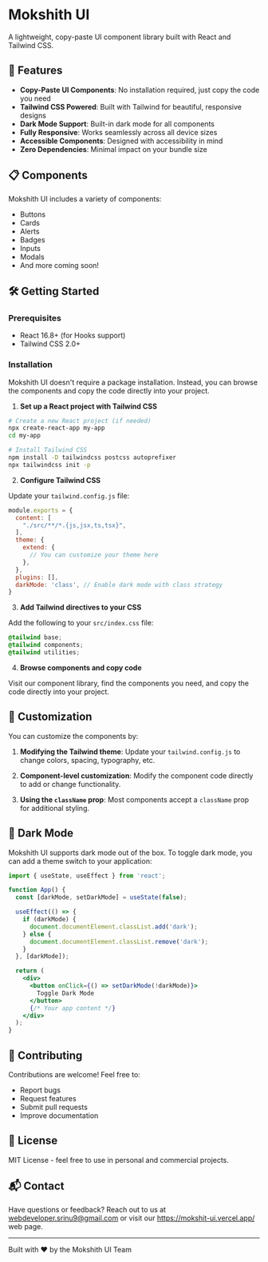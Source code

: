 # Mokshith UI

A lightweight, copy-paste UI component library built with React and Tailwind CSS.

## 🚀 Features

- **Copy-Paste UI Components**: No installation required, just copy the code you need
- **Tailwind CSS Powered**: Built with Tailwind for beautiful, responsive designs
- **Dark Mode Support**: Built-in dark mode for all components
- **Fully Responsive**: Works seamlessly across all device sizes
- **Accessible Components**: Designed with accessibility in mind
- **Zero Dependencies**: Minimal impact on your bundle size

## 📋 Components

Mokshith UI includes a variety of components:

- Buttons
- Cards
- Alerts
- Badges
- Inputs
- Modals
- And more coming soon!

## 🛠️ Getting Started

### Prerequisites

- React 16.8+ (for Hooks support)
- Tailwind CSS 2.0+

### Installation

Mokshith UI doesn't require a package installation. Instead, you can browse the components and copy the code directly into your project.

1. **Set up a React project with Tailwind CSS**

```bash
# Create a new React project (if needed)
npx create-react-app my-app
cd my-app

# Install Tailwind CSS
npm install -D tailwindcss postcss autoprefixer
npx tailwindcss init -p
```

2. **Configure Tailwind CSS**

Update your `tailwind.config.js` file:

```javascript
module.exports = {
  content: [
    "./src/**/*.{js,jsx,ts,tsx}",
  ],
  theme: {
    extend: {
      // You can customize your theme here
    },
  },
  plugins: [],
  darkMode: 'class', // Enable dark mode with class strategy
}
```

3. **Add Tailwind directives to your CSS**

Add the following to your `src/index.css` file:

```css
@tailwind base;
@tailwind components;
@tailwind utilities;
```

4. **Browse components and copy code**

Visit our component library, find the components you need, and copy the code directly into your project.

## 🎨 Customization

You can customize the components by:

1. **Modifying the Tailwind theme**:
   Update your `tailwind.config.js` to change colors, spacing, typography, etc.

2. **Component-level customization**:
   Modify the component code directly to add or change functionality.

3. **Using the `className` prop**:
   Most components accept a `className` prop for additional styling.

## 🌙 Dark Mode

Mokshith UI supports dark mode out of the box. To toggle dark mode, you can add a theme switch to your application:

```jsx
import { useState, useEffect } from 'react';

function App() {
  const [darkMode, setDarkMode] = useState(false);

  useEffect(() => {
    if (darkMode) {
      document.documentElement.classList.add('dark');
    } else {
      document.documentElement.classList.remove('dark');
    }
  }, [darkMode]);

  return (
    <div>
      <button onClick={() => setDarkMode(!darkMode)}>
        Toggle Dark Mode
      </button>
      {/* Your app content */}
    </div>
  );
}
```

## 🤝 Contributing

Contributions are welcome! Feel free to:

- Report bugs
- Request features
- Submit pull requests
- Improve documentation

## 📄 License

MIT License - feel free to use in personal and commercial projects.

## 📬 Contact

Have questions or feedback? Reach out to us at webdeveloper.srinu9@gmail.com or visit our https://mokshit-ui.vercel.app/ web page.

---

Built with ❤️ by the Mokshith UI Team